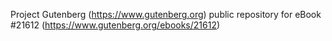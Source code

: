 Project Gutenberg (https://www.gutenberg.org) public repository for eBook #21612 (https://www.gutenberg.org/ebooks/21612)
